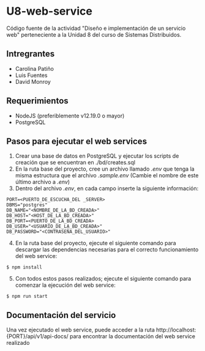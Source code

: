 # U8-web-service
Código fuente de la actividad "Diseño e implementación de un servicio web" perteneciente a la Unidad 8 del curso de Sistemas Distribuidos.

## Intregrantes
- Carolina Patiño
- Luis Fuentes
- David Monroy

## Requerimientos
- NodeJS (preferiblemente v12.19.0 o mayor)
- PostgreSQL

## Pasos para ejecutar el web services
1. Crear una base de datos en PostgreSQL y ejecutar los scripts de creación que se encuentran en ./bd/creates.sql
2. En la ruta base del proyecto, cree un archivo llamado _.env_ que tenga la misma estructura que el archivo _.sample.env_ (Cambie el nombre de este último archivo a _.env_)
3. Dentro del archivo _.env_, en cada campo inserte la siguiente información:
```
PORT=<PUERTO_DE_ESCUCHA_DEL _SERVER>
DBMS="postgres"
DB_NAME="<NOMBRE_DE_LA_BD_CREADA>"
DB_HOST="<HOST_DE_LA_BD_CREADA>"
DB_PORT=<PUERTO_DE_LA_BD_CREADA>
DB_USER="<USUARIO_DE_LA_BD_CREADA>"
DB_PASSWORD="<CONTRASEÑA_DEL_USUARIO>"
```
4. En la ruta base del proyecto, ejecute el siguiente comando para descargar las dependencias necesarias para el correcto funcionamiento del web service:
```
$ npm install
```
5. Con todos estos pasos realizados; ejecute el siguiente comando para comenzar la ejecución del web service:
```
$ npm run start
```
## Documentación del servicio
Una vez ejecutado el web service, puede acceder a la ruta http://localhost:{PORT}/api/v1/api-docs/ para encontrar la documentación del web service realizado
